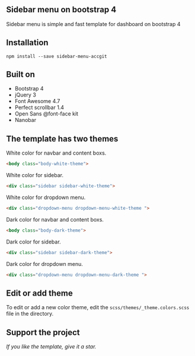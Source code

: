 
## Sidebar menu on bootstrap 4

Sidebar menu is simple and fast template for dashboard on bootstrap 4

## Installation

```
npm install --save sidebar-menu-accgit
```

## Built on

- Bootstrap 4
- jQuery 3
- Font Awesome 4.7
- Perfect scrollbar 1.4
- Open Sans @font-face kit
- Nanobar

## The template has two themes

White color for navbar and content boxs.

```html
<body class="body-white-theme">
```

White color for sidebar.

```html
<div class="sidebar sidebar-white-theme">
```

White color for dropdown menu.

```html
<div class="dropdown-menu dropdown-menu-white-theme ">
```

Dark color for navbar and content boxs.

```html
<body class="body-dark-theme">
```

Dark color for sidebar.

```html
<div class="sidebar sidebar-dark-theme">
```

Dark color for dropdown menu.

```html
<div class="dropdown-menu dropdown-menu-dark-theme ">
```

## Edit or add theme

To edit or add a new color theme, edit the ```scss/themes/_theme.colors.scss``` file in the directory.

## Support the project

*If you like the template, give it a star.*
